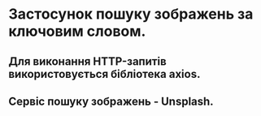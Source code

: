 # Застосунок пошуку зображень за ключовим словом.

## Для виконання HTTP-запитів використовується бібліотека axios.

## Сервіс пошуку зображень - Unsplash.

